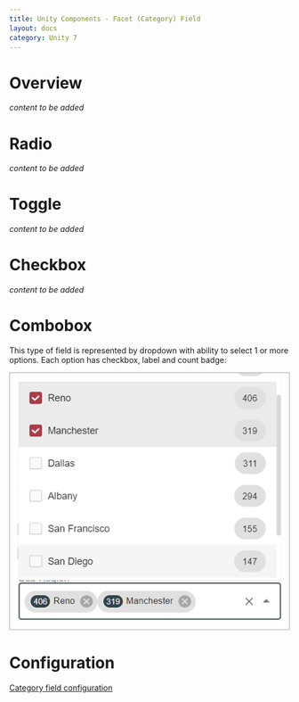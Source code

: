 ```yaml
---
title: Unity Components - Facet (Category) Field
layout: docs
category: Unity 7
---
```

# Overview

*content to be added*

# Radio

*content to be added*

# Toggle

*content to be added*

# Checkbox

*content to be added*

# Combobox

This type of field is represented by dropdown with ability to select 1 or more options. 
Each option has checkbox, label and count badge:

![Category combobox field](facet-category-field/images/combobox-facet.png)

# Configuration

[Category field configuration](../../configuration/search-templates/facet-category-field.md)